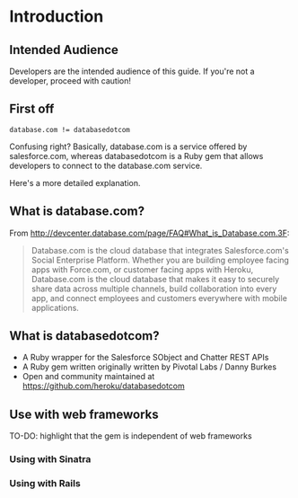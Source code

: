 Introduction
=============

Intended Audience
------------------
Developers are the intended audience of this guide.  If you're not a developer, proceed with caution!

First off
---------
`database.com != databasedotcom`

Confusing right?  Basically, database.com is a service offered by 
salesforce.com, whereas databasedotcom is a Ruby gem that allows 
developers to connect to the database.com service.

Here's a more detailed explanation.

What is database.com?
---------------------

From <a href="http://devcenter.database.com/page/FAQ#What_is_Database.com.3F" 
target="_blank">http://devcenter.database.com/page/FAQ#What_is_Database.com.3F</a>:

> Database.com is the cloud database that integrates Salesforce.com's Social 
> Enterprise Platform. Whether you are building employee facing apps with 
> Force.com, or customer facing apps with Heroku, Database.com is the cloud 
> database that makes it easy to securely share data across multiple 
> channels, build collaboration into every app, and connect employees and 
> customers everywhere with mobile applications.

What is databasedotcom?
------------------------------------

* A Ruby wrapper for the Salesforce SObject and Chatter REST APIs
* A Ruby gem written originally written by Pivotal Labs / Danny Burkes
* Open and community maintained at <a href="https://github.com/heroku/databasedotcom" target="_blank">https://github.com/heroku/databasedotcom</a>

Use with web frameworks
-----------------------
TO-DO: highlight that the gem is independent of web frameworks

### Using with Sinatra

### Using with Rails


